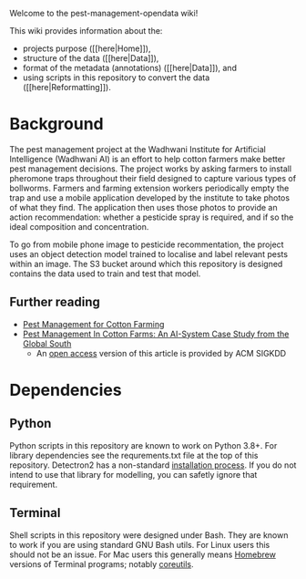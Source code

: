 Welcome to the pest-management-opendata wiki!

This wiki provides information about the:

* projects purpose ([[here|Home]]),
* structure of the data ([[here|Data]]),
* format of the metadata (annotations) ([[here|Data]]), and
* using scripts in this repository to convert the data ([[here|Reformatting]]).

# Background

The pest management project at the Wadhwani Institute for Artificial
Intelligence (Wadhwani AI) is an effort to help cotton farmers make
better pest management decisions. The project works by asking farmers
to install pheromone traps throughout their field designed to capture
various types of bollworms. Farmers and farming extension workers
periodically empty the trap and use a mobile application developed by
the institute to take photos of what they find. The application then
uses those photos to provide an action recommendation: whether a
pesticide spray is required, and if so the ideal composition and
concentration.

To go from mobile phone image to pesticide recommentation, the project
uses an object detection model trained to localise and label relevant
pests within an image. The S3 bucket around which this repository is
designed contains the data used to train and test that model.

## Further reading

* [Pest Management for Cotton
  Farming](https://www.wadhwaniai.org/programs/pest-management/)
* [Pest Management In Cotton Farms: An AI-System Case Study from the Global South](https://doi.org/10.1145/3394486.3403363)
  * An [open
  access](https://www.kdd.org/kdd2020/accepted-papers/view/pest-management-in-cotton-farms-an-ai-system-case-study-from-the-global-sou)
    version of this article is provided by ACM SIGKDD

# Dependencies

## Python

Python scripts in this repository are known to work on Python
3.8+. For library dependencies see the requrements.txt file at the top
of this repository. Detectron2 has a non-standard [installation
process](https://detectron2.readthedocs.io/en/latest/tutorials/install.html). If
you do not intend to use that library for modelling, you can safetly
ignore that requirement.

## Terminal

Shell scripts in this repository were designed under Bash. They are
known to work if you are using standard GNU Bash utils. For Linux
users this should not be an issue. For Mac users this generally means
[Homebrew](https://brew.sh/) versions of Terminal programs; notably
[coreutils](https://formulae.brew.sh/formula/coreutils).
